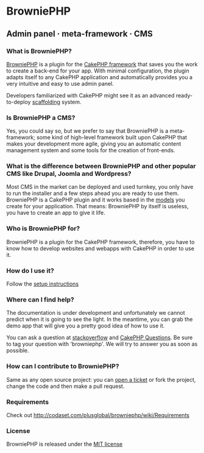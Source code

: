 ﻿BrowniePHP
==========

Admin panel · meta-framework · CMS
----------------------------------

### What is BrowniePHP?

[BrowniePHP](http://browniephp.org) is a plugin for the [CakePHP framework](http://cakephp.org) that saves you the work to create a back-end for your app. With minimal configuration, the plugin adapts itself to any CakePHP application and automatically provides you a very intuitive and easy to use admin panel.

Developers familiarized with CakePHP might see it as an advanced ready-to-deploy [scaffolding](http://book.cakephp.org/view/1103/Scaffolding) system.

### Is BrowniePHP a CMS?

Yes, you could say so, but we prefer to say that BrowniePHP is a meta-framework; some kind of high-level framework built upon CakePHP that makes your development more agile, giving you an automatic content management system and some tools for the creation of front-ends.

### What is the difference between BrowniePHP and other popular CMS like Drupal, Joomla and Wordpress?

Most CMS in the market can be deployed and used turnkey, you only have to run the installer and a few steps ahead you are ready to use them. BrowniePHP is a CakePHP plugin and it works based in the [models](http://book.cakephp.org/view/1000/Models) you create for your application. That means: BrowniePHP by itself is useless, you have to create an app to give it life.

### Who is BrowniePHP for?

BrowniePHP is a plugin for the CakePHP framework, therefore, you have to know how to develop websites and webapps with CakePHP in order to use it.

### How do I use it?

Follow the [setup instructions](http://codaset.com/plusglobal/browniephp/wiki/Setup)

### Where can I find help?

The documentation is under development and unfortunately we cannot predict when it is going to see the light. In the meantime, you can grab the demo app that will give you a pretty good idea of how to use it.

You can ask a question at [stackoverflow](http://stackoverflow.com/) and [CakePHP Questions](http://ask.cakephp.org). Be sure to tag your question with 'browniephp'. We will try to answer you as soon as possible.

### How can I contribute to BrowniePHP?

Same as any open source project: you can [open a ticket](http://codaset.com/plusglobal/browniephp/tickets) or fork the project, change the code and then make a pull request.

### Requirements

Check out http://codaset.com/plusglobal/browniephp/wiki/Requirements

### License

BrowniePHP is released under the [MIT license](http://www.opensource.org/licenses/mit-license.php)